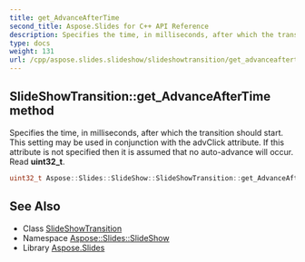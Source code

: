 ```yaml
---
title: get_AdvanceAfterTime
second_title: Aspose.Slides for C++ API Reference
description: Specifies the time, in milliseconds, after which the transition should start. This setting may be used in conjunction with the advClick attribute. If this attribute is not specified then it is assumed that no auto-advance will occur. Read uint32_t.
type: docs
weight: 131
url: /cpp/aspose.slides.slideshow/slideshowtransition/get_advanceaftertime/
---
```

## SlideShowTransition::get_AdvanceAfterTime method


Specifies the time, in milliseconds, after which the transition should start. This setting may be used in conjunction with the advClick attribute. If this attribute is not specified then it is assumed that no auto-advance will occur. Read **uint32_t**.

```cpp
uint32_t Aspose::Slides::SlideShow::SlideShowTransition::get_AdvanceAfterTime() override
```

## See Also

* Class [SlideShowTransition](../)
* Namespace [Aspose::Slides::SlideShow](../../)
* Library [Aspose.Slides](../../../)
